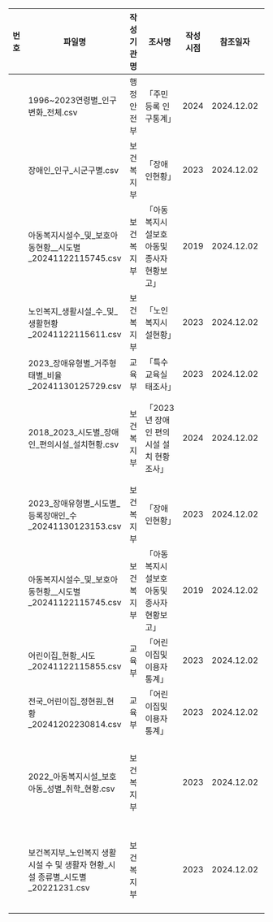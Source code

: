 |번호|파일명|작성기관명|조사명|작성시점|참조일자|통계표명|링크|
|---|---|---|---|---|---|---|---|
||1996~2023연령별_인구변화_전체.csv|행정안전부|「주민등록 인구통계」|2024|2024.12.02|주민등록 인구(성/행정구역(시군구)/연령1세별)|[한국여성정책연구원](https://gsis.kwdi.re.kr/statHtml/statHtml.do?orgId=338&tblId=DT_GIABRM17_001&conn_path=I2)|
||장애인_인구_시군구별.csv|보건복지부|「장애인현황」|2023|2024.12.02|시도별,장애유형별,성별 등록장애인수|[KOSIS](https://kosis.kr/statHtml/statHtml.do?orgId=117&tblId=DT_11761_N005&conn_path=I2)|
||아동복지시설수_및_보호아동현황__시도별_20241122115745.csv|보건복지부|「아동복지시설보호아동및종사자현황보고」|2019|2024.12.02|아동복지시설수 및 보호아동현황 - 시도별|[KOSIS](https://kosis.kr/statHtml/statHtml.do?orgId=117&tblId=TX_117401121&conn_path=I2)|
||노인복지_생활시설_수_및_생활현황_20241122115611.csv|보건복지부|「노인복지시설현황」|2023|2024.12.02|노인복지 생활시설 수 및 생활현황|[KOSIS](https://kosis.kr/statHtml/statHtml.do?orgId=117&tblId=DT_117N_B00003&conn_path=I2)|
||2023_장애유형별_거주형태별_비율_20241130125729.csv|교육부|「특수교육실태조사」|2023|2024.12.02|거주 형태(성별･장애 유형별)|[KOSIS](https://kosis.kr/statHtml/statHtml.do?orgId=112&tblId=DT_112014_2023_02_002&conn_path=I2)|
||2018_2023_시도별_장애인_편의시설_설치현황.csv|보건복지부|「2023년 장애인 편의시설 설치 현황조사」|2024|2024.12.02|[보도참고자료] 2023 장애인 편의시설 현황조사.pdf, 12p, □ 시·도별설치현황|[보건복지부](https://www.mohw.go.kr/board.es?mid=a10503000000&bid=0027&list_no=1481025&act=view)|
||2023_장애유형별_시도별_등록장애인_수_20241130123153.csv|보건복지부|「장애인현황」|2023|2024.12.02|시도별,장애유형별,성별 등록장애인수|[KOSIS](https://kosis.kr/statHtml/statHtml.do?orgId=117&tblId=DT_11761_N005&conn_path=I2)|
||아동복지시설수_및_보호아동현황__시도별_20241122115745.csv|보건복지부|「아동복지시설보호아동및종사자현황보고」|2019|2024.12.02|아동복지시설수 및 보호아동현황 - 시도별|[KOSIS](https://kosis.kr/statHtml/statHtml.do?orgId=117&tblId=TX_117401121&conn_path=I2)|
||어린이집_현황_시도_20241122115855.csv|교육부|「어린이집및이용자통계」|2023|2024.12.02|어린이집 현황(시·도)|[KOSIS](https://kosis.kr/statHtml/statHtml.do?orgId=117&tblId=DT_15407_NN003&conn_path=I2)|
||전국_어린이집_정현원_현황_20241202230814.csv|교육부|「어린이집및이용자통계」|2023|2024.12.02|전국 어린이집 정현원 현황|[KOSIS](https://kosis.kr/statHtml/statHtml.do?orgId=117&tblId=DT_15407_NN004&conn_path=I2)|
||2022_아동복지시설_보호아동_성별_취학_현황.csv|보건복지부||2023|2024.12.02|2023년도 아동복지시설 현황.pdf, 2p, 아동복지시설 보호아동 성별･취학 현황|[보건복지부](https://www.mohw.go.kr/board.es?mid=a10412000000&bid=0020&act=view&list_no=377895&tag=&nPage=1)|
||보건복지부_노인복지 생활시설 수 및 생활자 현황_시설 종류별_시도별_20221231.csv|보건복지부||2023|2024.12.02|보건복지부_노인복지 생활시설 수 및 생활자 현황_시설 종류별_시도별_20221231|[공공데이터포털](https://www.data.go.kr/data/15068616/fileData.do)|

